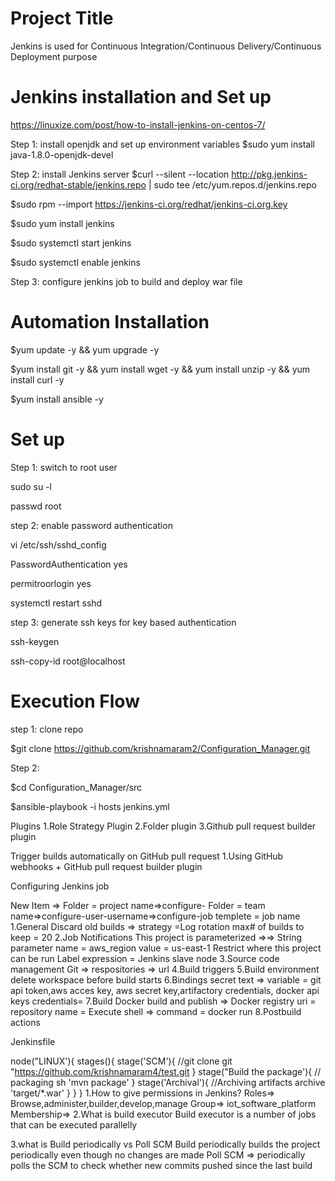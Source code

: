 # Project Title

Jenkins is used for Continuous Integration/Continuous Delivery/Continuous Deployment purpose

Jenkins installation and Set up
=====================================

https://linuxize.com/post/how-to-install-jenkins-on-centos-7/


Step 1: install openjdk and set up environment variables
$sudo yum install java-1.8.0-openjdk-devel

Step 2: install Jenkins server
$curl --silent --location http://pkg.jenkins-ci.org/redhat-stable/jenkins.repo | sudo tee /etc/yum.repos.d/jenkins.repo

$sudo rpm --import https://jenkins-ci.org/redhat/jenkins-ci.org.key

$sudo yum install jenkins

$sudo systemctl start jenkins

$sudo systemctl enable jenkins

Step 3: configure jenkins job to build and deploy war file




Automation Installation 
==============================

$yum update -y && yum upgrade -y

$yum install git -y && yum install wget -y && yum install unzip -y && yum install curl -y

$yum install ansible -y

Set up
==============

Step 1: switch to root user

sudo su -l

passwd root

step 2: enable password authentication

vi /etc/ssh/sshd_config

PasswordAuthentication yes

permitroorlogin yes

systemctl restart sshd

step 3: generate ssh keys for key based authentication

ssh-keygen

ssh-copy-id root@localhost


Execution Flow
=======================
step 1: clone repo

$git clone https://github.com/krishnamaram2/Configuration_Manager.git

Step 2:

$cd Configuration_Manager/src

$ansible-playbook -i hosts jenkins.yml







Plugins
1.Role Strategy Plugin
2.Folder plugin
3.Github pull request builder plugin

Trigger builds automatically on GitHub pull request
1.Using GitHub webhooks      + GitHub pull request builder plugin


Configuring  Jenkins job


New Item => Folder = project name=>configure- Folder = team name=>configure-user-username=>configure-job templete = job name
1.General
     Discard old builds =>
            strategy =Log rotation
            max# of builds to keep = 20
2.Job Notifications
     This project is parameterized =>=>
              String parameter
                                       name = aws_region
                                        value = us-east-1
     Restrict where this project can be run
            Label expression = Jenkins slave node
3.Source code management
  Git =>
     respositories => url
4.Build triggers
5.Build environment
     delete workspace before build starts
6.Bindings
    secret text => 
                 variable = git api token,aws acces key, aws secret key,artifactory credentials, docker api keys
                credentials=
 7.Build
    Docker build and publish =>
         Docker registry uri =     
         repository name = 
    Execute shell =>
                  command = docker run
8.Postbuild actions





Jenkinsfile

node("LINUX'){
        stages(){
         stage('SCM'){
       //git clone
         git "https://github.com/krishnamaram4/test.git
                            }
           stage("Build the package'){
        // packaging
        sh 'mvn package'
            }
            stage('Archival'){
         //Archiving artifacts
        archive 'target/*.war'
               }
              }
              }
1.How to give permissions in Jenkins?
Roles=>
Browse,administer,builder,develop,manage
Group=>
     iot_software_platform
Membership=>
2.What is build executor 
Build executor is a number of jobs that can be executed parallelly

3.what is  Build periodically vs Poll SCM
Build periodically builds the project periodically even though no changes are made
Poll SCM => periodically polls the SCM to check whether new commits pushed since the last build
